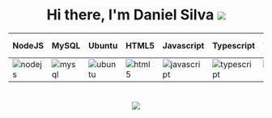 ### <h1 align="center">Hi there, I'm Daniel Silva <img src="https://img.icons8.com/color/48/man-raising-hand-icon.png"></h1>

| NodeJS                                                                                            | MySQL                                                                                         | Ubuntu                                                                                         | HTML5                                                                                         | Javascript                                                                                                        | Typescript                                                                                                        | AdonisJS 5                                                                                                  | VueJS 3                                                                                         | TailwindCSS                                                                                                        | Tauri / Rust                                                                                         |
| ------------------------------------------------------------------------------------------------- | --------------------------------------------------------------------------------------------- | ---------------------------------------------------------------------------------------------- | --------------------------------------------------------------------------------------------- | ----------------------------------------------------------------------------------------------------------------- | ----------------------------------------------------------------------------------------------------------------- | ----------------------------------------------------------------------------------------------------------- | ----------------------------------------------------------------------------------------------- | ------------------------------------------------------------------------------------------------------------------ | ---------------------------------------------------------------------------------------------------- |
| ![nodejs](https://cdn.jsdelivr.net/gh/devicons/devicon/icons/nodejs/nodejs-original.svg 'NodeJS') | ![mysql](https://cdn.jsdelivr.net/gh/devicons/devicon/icons/mysql/mysql-original.svg 'MySQL') | ![ubuntu](https://cdn.jsdelivr.net/gh/devicons/devicon/icons/ubuntu/ubuntu-plain.svg 'Ubuntu') | ![html5](https://cdn.jsdelivr.net/gh/devicons/devicon/icons/html5/html5-original.svg 'HTML5') | ![javascript](https://cdn.jsdelivr.net/gh/devicons/devicon/icons/javascript/javascript-original.svg 'Javascript') | ![typescript](https://cdn.jsdelivr.net/gh/devicons/devicon/icons/typescript/typescript-original.svg 'Typescript') | ![adonisjs](https://cdn.jsdelivr.net/gh/devicons/devicon/icons/adonisjs/adonisjs-original.svg 'AdonisJS 5') | ![vuejs](https://cdn.jsdelivr.net/gh/devicons/devicon/icons/vuejs/vuejs-original.svg 'VueJS 3') | ![tailwindcss](https://cdn.jsdelivr.net/gh/devicons/devicon/icons/tailwindcss/tailwindcss-plain.svg 'TailwindCSS') | ![tauri/rust](https://cdn.jsdelivr.net/gh/devicons/devicon/icons/rust/rust-plain.svg 'Tauri / Rust') |

#

<div align="center">
  <img src="https://github-readme-stats.vercel.app/api/top-langs/?username=25Das&theme=dracula&layout=compact&show_icons=true&locale=pt-br" />
</div>
